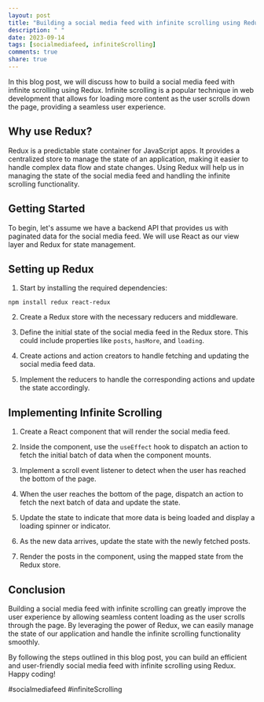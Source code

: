 ```yaml
---
layout: post
title: "Building a social media feed with infinite scrolling using Redux"
description: " "
date: 2023-09-14
tags: [socialmediafeed, infiniteScrolling]
comments: true
share: true
---
```


In this blog post, we will discuss how to build a social media feed with infinite scrolling using Redux. Infinite scrolling is a popular technique in web development that allows for loading more content as the user scrolls down the page, providing a seamless user experience.

## Why use Redux?

Redux is a predictable state container for JavaScript apps. It provides a centralized store to manage the state of an application, making it easier to handle complex data flow and state changes. Using Redux will help us in managing the state of the social media feed and handling the infinite scrolling functionality.

## Getting Started

To begin, let's assume we have a backend API that provides us with paginated data for the social media feed. We will use React as our view layer and Redux for state management.

## Setting up Redux

1. Start by installing the required dependencies:
```shell
npm install redux react-redux
```

2. Create a Redux store with the necessary reducers and middleware.

3. Define the initial state of the social media feed in the Redux store. This could include properties like `posts`, `hasMore`, and `loading`.

4. Create actions and action creators to handle fetching and updating the social media feed data. 

5. Implement the reducers to handle the corresponding actions and update the state accordingly.

## Implementing Infinite Scrolling

1. Create a React component that will render the social media feed.

2. Inside the component, use the `useEffect` hook to dispatch an action to fetch the initial batch of data when the component mounts.

3. Implement a scroll event listener to detect when the user has reached the bottom of the page.

4. When the user reaches the bottom of the page, dispatch an action to fetch the next batch of data and update the state.

5. Update the state to indicate that more data is being loaded and display a loading spinner or indicator.

6. As the new data arrives, update the state with the newly fetched posts.

7. Render the posts in the component, using the mapped state from the Redux store.

## Conclusion

Building a social media feed with infinite scrolling can greatly improve the user experience by allowing seamless content loading as the user scrolls through the page. By leveraging the power of Redux, we can easily manage the state of our application and handle the infinite scrolling functionality smoothly.

By following the steps outlined in this blog post, you can build an efficient and user-friendly social media feed with infinite scrolling using Redux. Happy coding!

#socialmediafeed #infiniteScrolling
